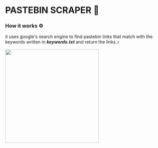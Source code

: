# PASTEBIN SCRAPER 📑
### How it works ⚙
it uses google's search engine to find pastebin links that match with the keywords written in ***keywords.txt*** and return the links ⤴

<img width=300 src='https://upload.wikimedia.org/wikipedia/en/3/35/Pastebin.com_logo.png'>
